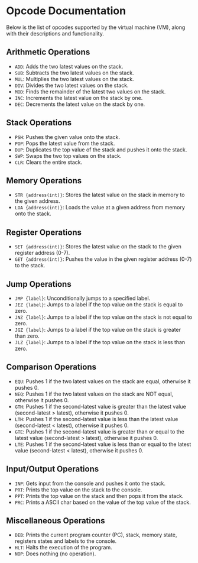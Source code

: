 Opcode Documentation
====================

Below is the list of opcodes supported by the virtual machine (VM), along with their descriptions and functionality.

Arithmetic Operations
---------------------

*   ```ADD```: Adds the two latest values on the stack.
*   ```SUB```: Subtracts the two latest values on the stack.
*   ```MUL```: Multiplies the two latest values on the stack.
*   ```DIV```: Divides the two latest values on the stack.
*   ```MOD```: Finds the remainder of the latest two values on the stack.
*   ```INC```: Increments the latest value on the stack by one.
*   ```DEC```: Decrements the latest value on the stack by one.

Stack Operations
---------------

*   ```PSH```: Pushes the given value onto the stack.
*   ```POP```: Pops the latest value from the stack.
*   ```DUP```: Duplicates the top value of the stack and pushes it onto the stack.
*   ```SWP```: Swaps the two top values on the stack.
*   ```CLR```: Clears the entire stack.

Memory Operations
---------------

*   ```STR {address(int)}```: Stores the latest value on the stack in memory to the given address.
*   ```LOA {address(int)}```: Loads the value at a given address from memory onto the stack.

Register Operations
---------------

*   ```SET {address(int)}```: Stores the latest value on the stack to the given register address (0-7).
*   ```GET {address(int)}```: Pushes the value in the given register address (0-7) to the stack.

Jump Operations
---------------

*   ```JMP {label}```: Unconditionally jumps to a specified label.
*   ```JEZ {label}```: Jumps to a label if the top value on the stack is equal to zero.
*   ```JNZ {label}```: Jumps to a label if the top value on the stack is not equal to zero.
*   ```JGZ {label}```: Jumps to a label if the top value on the stack is greater than zero.
*   ```JLZ {label}```: Jumps to a label if the top value on the stack is less than zero.

Comparison Operations
----------------

*   ```EQU```: Pushes 1 if the two latest values on the stack are equal, otherwise it pushes 0.
*   ```NEQ```: Pushes 1 if the two latest values on the stack are NOT equal, otherwise it pushes 0.
*   ```GTH```: Pushes 1 if the second-latest value is greater than the latest value (second-latest > latest), otherwise it pushes 0.
*   ```LTH```: Pushes 1 if the second-latest value is less than the latest value (second-latest < latest), otherwise it pushes 0.
*   ```GTE```: Pushes 1 if the second-latest value is greater than or equal to the latest value (second-latest > latest), otherwise it pushes 0.
*   ```LTE```: Pushes 1 if the second-latest value is less than or equal to the latest value (second-latest < latest), otherwise it pushes 0.

Input/Output Operations
-----------------------

*   ```INP```: Gets input from the console and pushes it onto the stack.
*   ```PRT```: Prints the top value on the stack to the console.
*   ```PPT```: Prints the top value on the stack and then pops it from the stack.
*   ```PRC```: Prints a ASCII char based on the value of the top value of the stack.

Miscellaneous Operations
------------------------

*   ```DEB```: Prints the current program counter (PC), stack, memory state, registers states and labels to the console.
*   ```HLT```: Halts the execution of the program.
*   ```NOP```: Does nothing (no operation).